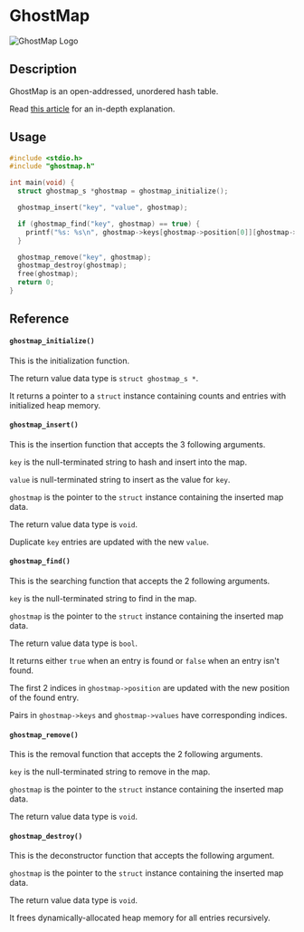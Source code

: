 # GhostMap
![GhostMap Logo](https://repository-images.githubusercontent.com/751117710/bfd255a1-2bd8-4c55-92ce-fb247accf5a8)

## Description
GhostMap is an open-addressed, unordered hash table.

Read [this article](https://medium.com/@wilparsons/ghostmap-is-a-new-unordered-hash-table-with-a-high-average-load-factor-and-low-overhead-c360ee0acb4b) for an in-depth explanation.

## Usage
``` c
#include <stdio.h>
#include "ghostmap.h"

int main(void) {
  struct ghostmap_s *ghostmap = ghostmap_initialize();

  ghostmap_insert("key", "value", ghostmap);

  if (ghostmap_find("key", ghostmap) == true) {
    printf("%s: %s\n", ghostmap->keys[ghostmap->position[0]][ghostmap->position[1]], ghostmap->values[ghostmap->position[0]][ghostmap->position[1]]);
  }

  ghostmap_remove("key", ghostmap);
  ghostmap_destroy(ghostmap);
  free(ghostmap);
  return 0;
}
```

## Reference
#### `ghostmap_initialize()`
This is the initialization function.

The return value data type is `struct ghostmap_s *`.

It returns a pointer to a `struct` instance containing counts and entries with initialized heap memory.

#### `ghostmap_insert()`
This is the insertion function that accepts the 3 following arguments.

`key` is the null-terminated string to hash and insert into the map.

`value` is null-terminated string to insert as the value for `key`.

`ghostmap` is the pointer to the `struct` instance containing the inserted map data.

The return value data type is `void`.

Duplicate `key` entries are updated with the new `value`.

#### `ghostmap_find()`
This is the searching function that accepts the 2 following arguments.

`key` is the null-terminated string to find in the map.

`ghostmap` is the pointer to the `struct` instance containing the inserted map data.

The return value data type is `bool`.

It returns either `true` when an entry is found or `false` when an entry isn't found.

The first 2 indices in `ghostmap->position` are updated with the new position of the found entry.

Pairs in `ghostmap->keys` and `ghostmap->values` have corresponding indices.

#### `ghostmap_remove()`
This is the removal function that accepts the 2 following arguments.

`key` is the null-terminated string to remove in the map.

`ghostmap` is the pointer to the `struct` instance containing the inserted map data.

The return value data type is `void`.

#### `ghostmap_destroy()`
This is the deconstructor function that accepts the following argument.

`ghostmap` is the pointer to the `struct` instance containing the inserted map data.

The return value data type is `void`.

It frees dynamically-allocated heap memory for all entries recursively.
